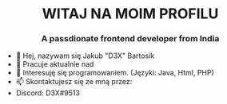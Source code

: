 <h1 align="center">WITAJ NA MOIM PROFILU</h1>
<h3 align="center">A passdionate frontend developer from India</h3>

- 👋 Hej, nazywam się Jakub "D3X" Bartosik
- 🔭 Pracuje aktualnie nad 
- 👀 Interesuję się programowaniem. (Języki: Java, Html, PHP)
- 📫 Skontaktujesz się ze mną przez:
- Discord: D3X#9513

